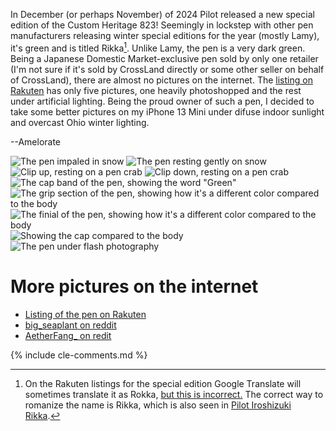In December (or perhaps November) of 2024 Pilot released a new special edition of the Custom Heritage 823!
Seemingly in lockstep with other pen manufacturers releasing winter special editions for the year (mostly Lamy), it's green and is titled Rikka[^1].
Unlike Lamy, the pen is a very dark green.
Being a Japanese Domestic Market-exclusive pen sold by only one retailer (I'm not sure if it's sold by CrossLand directly or some other seller on behalf of CrossLand), there are almost no pictures on the internet.
The [listing on Rakuten](https://item.rakuten.co.jp/bungunoarukurashi/4902505999598/) has only five pictures, one heavily photoshopped and the rest under artificial lighting.
Being the proud owner of such a pen, I decided to take some better pictures on my iPhone 13 Mini under difuse indoor sunlight and overcast Ohio winter lighting.

--Amelorate

![The pen impaled in snow](/assets/pens/CH823Green/1.jpg)
![The pen resting gently on snow](/assets/pens/CH823Green/2.jpg)
![Clip up, resting on a pen crab](/assets/pens/CH823Green/3.jpg)
![Clip down, resting on a pen crab](/assets/pens/CH823Green/4.jpg)
![The cap band of the pen, showing the word "Green"](/assets/pens/CH823Green/5.jpg)
![The grip section of the pen, showing how it's a different color compared to the body](/assets/pens/CH823Green/6.jpg)
![The finial of the pen, showing how it's a different color compared to the body](/assets/pens/CH823Green/7.jpg)
![Showing the cap compared to the body](/assets/pens/CH823Green/8.jpg)
![The pen under flash photography](/assets/pens/CH823Green/9.jpg)

# More pictures on the internet

* [Listing of the pen on Rakuten](https://item.rakuten.co.jp/bungunoarukurashi/4902505999598/)
* [big_seaplant on reddit](https://www.reddit.com/r/fountainpens/comments/1hnkaoo/npd_pilot_custom_823_green/)
* [AetherFang_ on redit](https://www.reddit.com/r/fountainpens/comments/1iddwe0/pilot_custom_823_rikka_green/)

[^1]: On the Rakuten listings for the special edition Google Translate will sometimes translate it as Rokka, [but this is incorrect.](https://www.reddit.com/r/fountainpens/comments/1hnkaoo/npd_pilot_custom_823_green/m42xzvj/) The correct way to romanize the name is Rikka, which is also seen in [Pilot Iroshizuki Rikka](https://www.gentlemanstationer.com/blog/2024/12/17/new-arrivals-new-iroshizuku-inks). 

{% include cle-comments.md %}
